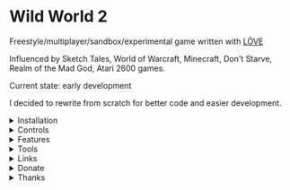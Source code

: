 # Wild World 2
Freestyle/multiplayer/sandbox/experimental game written with [LÖVE ](https://love2d.org/)


Influenced by Sketch Tales, World of Warcraft, Minecraft, Don't Starve, Realm of the Mad God, Atari 2600 games.

Current state: early development

I decided to rewrite from scratch for better code and easier development.


<details>
 <summary>Installation</summary>

windows: edit tools\init.cmd, put your game_path, run once

linux: make symlink of shared dir manually (see tools\init.cmd)

</details>

<details>
 <summary>Controls</summary>
none yet
</details>


<details>
 <summary>Features</summary>
basic network
</details>

<details>
 <summary>Tools</summary>

[love2d (engine)](https://love2d.org/)

[ZeroBrane (ide)](https://studio.zerobrane.com/)

[Aseprite (sprites)](https://www.aseprite.org/)

</details>


<details>
 <summary>Links</summary>

[Stream](https://www.twitch.tv/marvelme)

[Blog](https://mw-gd.blogspot.com/)

[official thread](https://love2d.org/forums/viewtopic.php?f=14&t=85403)

[report a bug](https://github.com/MarvelWild/LoFiFreestyleGame/issues/new)

</details>




<details>
 <summary>Donate</summary>

This is non-commercial project, so i spending my time freelancing to make it happens.
You can gift me more free time by donating, and this means more and better games from me.
I am thankful for freelance opportunities too.


https://liberapay.com/MarvelWild/

https://www.patreon.com/marvelme

http://yasobe.ru/na/make_me_happy

btc: 3MV443JyoGvd1WX1UhwLSKfS1VmTQg4QBr

eth: 0xF58BD9894f9039C76d9329d7570011DB280049BD

Thanks for support!

</details>


<details>
 <summary>Thanks</summary>

Paul Kulchenko and ZeroBrane crew for best IDE

Anders Ruud and LÖVE crew. You made making games so pleasant!

Roberto Ierusalimschy for LUA

Igor Vselensky. Life is much better with you!

Mira Pakhomava for fresh ideas, art, cheering me up, and many other things

Alexey Sityanov for opening more dimensions in gaming.

All the gamers in the Universe!


</details>
